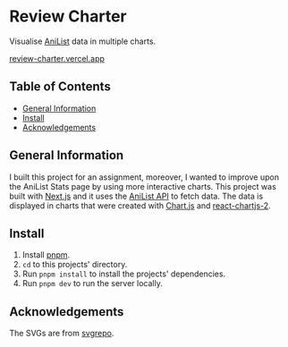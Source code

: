 # Review Charter

Visualise [AniList](https://anilist.co/home) data in multiple charts.

[review-charter.vercel.app](https://review-charter.vercel.app/)

## Table of Contents

<!--toc:start-->

- [General Information](#general-information)
- [Install](#install)
- [Acknowledgements](#acknowledgements)
<!--toc:end-->

## General Information

I built this project for an assignment, moreover, I wanted to improve upon the AniList Stats page by using more interactive charts. This project was built with [Next.js](https://nextjs.org/) and it uses the [AniList API](https://anilist.gitbook.io/anilist-apiv2-docs/) to fetch data. The data is displayed in charts that were created with [Chart.js](https://www.chartjs.org/) and [react-chartjs-2](https://react-chartjs-2.js.org/).

## Install

1. Install [pnpm](https://pnpm.io/installation).
2. `cd` to this projects' directory.
3. Run `pnpm install` to install the projects' dependencies.
4. Run `pnpm dev` to run the server locally.

## Acknowledgements

The SVGs are from [svgrepo](https://svgrepo.com).
